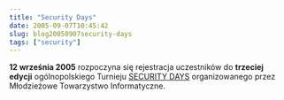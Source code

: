 ```yaml
---
title: "Security Days"
date: 2005-09-07T10:45:42
slug: blog20050907security-days
tags: ["security"]
---
```

<html><body><p><strong>12 września 2005</strong> rozpoczyna się rejestracja uczestników do <strong>trzeciej edycji</strong> ogólnopolskiego Turnieju <a href="http://www.securitydays.pl/">SECURITY DAYS</a> organizowanego przez Młodzieżowe Towarzystwo Informatyczne.</p></body></html>